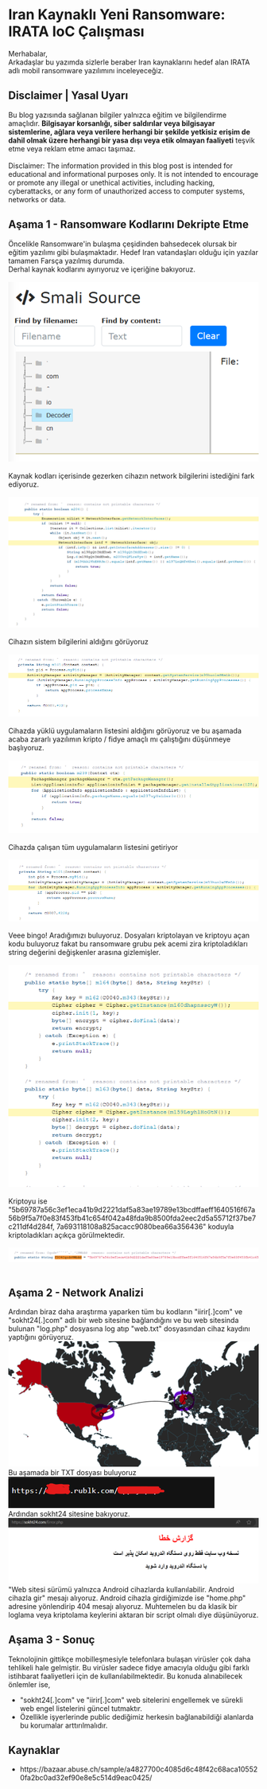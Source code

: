 # Iran Kaynaklı Yeni Ransomware: IRATA IoC Çalışması
<p>
    Merhabalar,<br>
    Arkadaşlar bu yazımda sizlerle beraber Iran kaynaklarını hedef alan IRATA adlı mobil ransomware yazılımını inceleyeceğiz.
</p>

## Disclaimer | Yasal Uyarı
<p>
  Bu blog yazısında sağlanan bilgiler yalnızca eğitim ve bilgilendirme amaçlıdır. <b>Bilgisayar korsanlığı, siber saldırılar veya bilgisayar sistemlerine, ağlara veya verilere herhangi bir şekilde yetkisiz erişim de dahil olmak üzere herhangi bir yasa dışı veya etik olmayan faaliyeti</b> teşvik etme veya reklam etme amacı taşımaz.
<br><br>
  Disclaimer: The information provided in this blog post is intended for educational and informational purposes only. It is not intended to encourage or promote any illegal or unethical activities, including hacking, cyberattacks, or any form of unauthorized access to computer systems, networks or data.
</p>

## Aşama 1 - Ransomware Kodlarını Dekripte Etme
<p>
    Öncelikle Ransomware'in bulaşma çeşidinden bahsedecek olursak bir eğitim yazılımı gibi bulaşmaktadır. Hedef Iran vatandaşları olduğu için yazılar tamamen Farsça yazılmış durumda.<br>
    Derhal kaynak kodlarını ayırıyoruz ve içeriğine bakıyoruz.
    <br><br>
    <img src="smali.png" />
    <br><br>
    Kaynak kodları içerisinde gezerken cihazın network bilgilerini istediğini fark ediyoruz.
    <br><br>
    <img src="netw.png" />
    <br><br>
    Cihazın sistem bilgilerini aldığını görüyoruz
    <br><br>
    <img src="devinfo.png" />
    <br><br>
    Cihazda yüklü uygulamaların listesini aldığını görüyoruz ve bu aşamada acaba zararlı yazılımın kripto / fidye amaçlı mı çalıştığını düşünmeye başlıyoruz.
    <br><br>
    <img src="installedapps.png" />
    <br><br>
    Cihazda çalışan tüm uygulamaların listesini getiriyor
    <br><br>
    <img src="runningapps.png" />
    <br><br>
    Veee bingo! Aradığımızı buluyoruz. Dosyaları kriptolayan ve kriptoyu açan kodu buluyoruz fakat bu ransomware grubu pek acemi zira kriptoladıkları string değerini değişkenler arasına gizlemişler.
    <br><br>
    <img src="crypt_decrypt.png" />
    <br><br>
    Kriptoyu ise "5b69787a56c3ef1eca41b9d2221daf5a83ae19789e13bcdffaeff1640516f67a56b9f5a7f0e83f453fb41c654f042a48fda9b8500fda2eec2d5a55712f37be7c211df4d284f, 7a693118108a825acacc9080bea66a356436" koduyla kriptoladıkları açıkça görülmektedir.
    <br><br>
    <img src="key.png" />
    <br><br>
</p>

## Aşama 2 - Network Analizi
<p>
    Ardından biraz daha araştırma yaparken tüm bu kodların "iirir[.]com" ve "sokht24[.]com" adlı bir web sitesine bağlandığını ve bu web sitesinda bulunan "log.php" dosyasına log atıp "web.txt" dosyasından cihaz kaydını yaptığını görüyoruz.
    <br>
    <img src="netmap.png" />
    <br>
    Bu aşamada bir TXT dosyası buluyoruz
    <br>
    <img src="textfile.png" />
    <br>
    Ardından sokht24 sitesine bakıyoruz. 
    <br>
    <img src="website.png" />
    <br>
    "Web sitesi sürümü yalnızca Android cihazlarda kullanılabilir. Android cihazla gir" mesajı alıyoruz.
    Android cihazla girdiğimizde ise "home.php" adresine yönlendirip 404 mesajı alıyoruz. Muhtemelen bu da klasik bir loglama veya kriptolama keylerini aktaran bir script olmalı diye düşünüyoruz.
</p>

## Aşama 3 - Sonuç
<p>
Teknolojinin gittikçe mobilleşmesiyle telefonlara bulaşan virüsler çok daha tehlikeli hale gelmiştir. Bu virüsler sadece fidye amacıyla olduğu gibi farklı istihbarat faaliyetleri için de kullanılabilmektedir.
Bu konuda alınabilecek önlemler ise,
<ul>
    <li>"sokht24[.]com" ve "iirir[.]com" web sitelerini engellemek ve sürekli web engel listelerini güncel tutmaktır.</li>
    <li>Özellikle işyerlerinde public dediğimiz herkesin bağlanabildiği alanlarda bu korumalar arttırılmalıdır.</li>
</ul>
</p>

## Kaynaklar
<ul>
    <li>https://bazaar.abuse.ch/sample/a4827700c4085d6c48f42c68aca105520fa2bc0ad32ef90e8e5c514d9eac0425/</li>
</ul>
